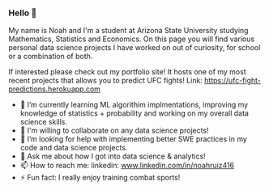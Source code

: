 ### Hello 👋

My name is Noah and I'm a student at Arizona State University studying Mathematics, Statistics and Economics. On this page you will find various personal data science projects I have worked on out of curiosity, for school or a combination of both.

If interested please check out my portfolio site! It hosts one of my most recent projects that allows you to predict UFC fights!
Link: https://ufc-fight-predictions.herokuapp.com

- 🌱 I’m currently learning ML algorithim implmentations, improving my knowledge of statistics + probability and working on my overall data science skills.
- 👯 I'm willing to collaborate on any data science projects!
- 🤔 I’m looking for help with implementing better SWE practices in my code and data science projects.
- 💬 Ask me about how I got into data science & analytics!
- 📫 How to reach me: linkedin: www.linkedin.com/in/noahruiz416
- ⚡ Fun fact: I really enjoy training combat sports!

